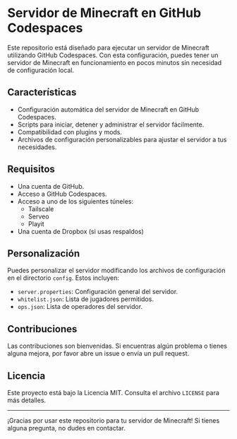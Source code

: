 # Servidor de Minecraft en GitHub Codespaces

Este repositorio está diseñado para ejecutar un servidor de Minecraft utilizando GitHub Codespaces. Con esta configuración, puedes tener un servidor de Minecraft en funcionamiento en pocos minutos sin necesidad de configuración local.

## Características

- Configuración automática del servidor de Minecraft en GitHub Codespaces.
- Scripts para iniciar, detener y administrar el servidor fácilmente.
- Compatibilidad con plugins y mods.
- Archivos de configuración personalizables para ajustar el servidor a tus necesidades.

## Requisitos

- Una cuenta de GitHub.
- Acceso a GitHub Codespaces.
- Acceso a uno de los siguientes túneles:
  - Tailscale
  - Serveo
  - Playit
- Una cuenta de Dropbox (si usas respaldos)

## Personalización

Puedes personalizar el servidor modificando los archivos de configuración en el directorio `config`. Estos incluyen:

- `server.properties`: Configuración general del servidor.
- `whitelist.json`: Lista de jugadores permitidos.
- `ops.json`: Lista de operadores del servidor.

## Contribuciones

Las contribuciones son bienvenidas. Si encuentras algún problema o tienes alguna mejora, por favor abre un issue o envía un pull request.

## Licencia

Este proyecto está bajo la Licencia MIT. Consulta el archivo `LICENSE` para más detalles.

---

¡Gracias por usar este repositorio para tu servidor de Minecraft! Si tienes alguna pregunta, no dudes en contactar.
